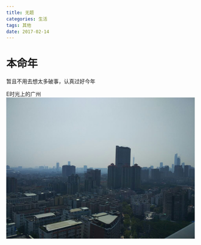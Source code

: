 ```yaml
---
title: 无题
categories: 生活
tags: 其他
date: 2017-02-14
---
```


# 本命年

暂且不用去想太多破事，认真过好今年

E时光上的广州
<img src="../images/backup/MItvRB6.jpg" alt="方圆E时光上的广州" title="方圆E时光上的广州">
